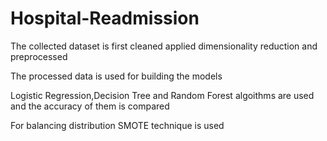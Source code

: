 # Hospital-Readmission
The collected dataset is first cleaned applied dimensionality reduction and preprocessed

The processed data is used for building the models

Logistic Regression,Decision Tree and Random Forest algoithms are used and the accuracy of them is compared

For balancing distribution SMOTE technique is used

